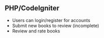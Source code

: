 PHP/CodeIgniter
---------------

- Users can login/register for accounts
- Submit new books to review (incomplete)
- Review and rate books